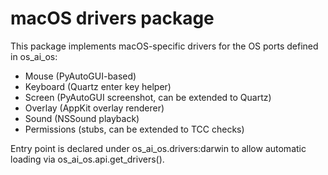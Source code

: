 macOS drivers package
=====================

This package implements macOS-specific drivers for the OS ports defined in os_ai_os:
- Mouse (PyAutoGUI-based)
- Keyboard (Quartz enter key helper)
- Screen (PyAutoGUI screenshot, can be extended to Quartz)
- Overlay (AppKit overlay renderer)
- Sound (NSSound playback)
- Permissions (stubs, can be extended to TCC checks)

Entry point is declared under os_ai_os.drivers:darwin to allow automatic loading via os_ai_os.api.get_drivers().


